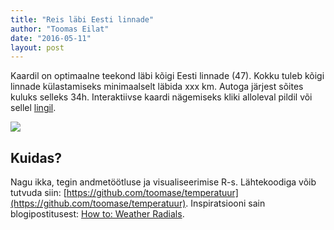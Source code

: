 ```yaml
---
title: "Reis läbi Eesti linnade"
author: "Toomas Eilat"
date: "2016-05-11"
layout: post
---
```






Kaardil on optimaalne teekond läbi kõigi Eesti linnade (47). Kokku tuleb kõigi linnade külastamiseks minimaalselt läbida xxx km. Autoga järjest sõites kuluks selleks 34h. Interaktiivse kaardi nägemiseks kliki alloleval pildil või sellel <a href="http://toomase.github.io/files/reis_labi_eesti_linnade.html" target="_blank">lingil</a>.

![](http://toomase.github.io/img/reis-labi-eesti-linnade-teekond.png)

## Kuidas?
Nagu ikka, tegin andmetöötluse ja visualiseerimise R-s. Lähtekoodiga võib tutvuda siin: [https://github.com/toomase/temperatuur](https://github.com/toomase/temperatuur). Inspiratsiooni sain blogipostitusest: [How to: Weather Radials](http://jkunst.com/r/how-to-weather-radials/).
